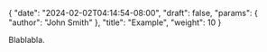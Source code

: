 {
   "date": "2024-02-02T04:14:54-08:00",
   "draft": false,
   "params": {
      "author": "John Smith"
   },
   "title": "Example",
   "weight": 10
}

Blablabla.
